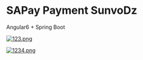 # SAPay Payment SunvoDz


Angular6 + Spring Boot

[![123.png](https://i.postimg.cc/8P9PW56f/123.png)](https://postimg.cc/bs0hfqLq)

[![1234.png](https://i.postimg.cc/PxSdqrHx/1234.png)](https://postimg.cc/G8TW7RHw)
